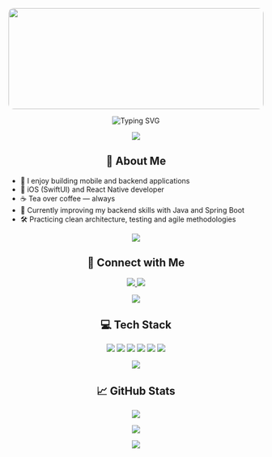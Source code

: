 <p align="center">
  <img src="https://images.steamusercontent.com/ugc/876378397869131047/C55C893DB8AB389A0165B6693AAFA661838E86FE/?imw=5000&imh=5000&ima=fit&impolicy=Letterbox&imcolor=%23000000&letterbox=false" width="100%" height=200px style="border-radius: 10px;" />
</p>

<p align="center">
  <img src="https://readme-typing-svg.herokuapp.com?font=Fira+Code&weight=500&size=28&pause=1000&center=true&vCenter=true&color=82AFC1&width=1000&lines=Hi+There!+%F0%9F%91%8B;I'm+Andrea+Garcia;Mobile+Developer+(iOS+%26+React+Native);Backend+Developer+with+Java+and+Spring+Boot;Let's+build+something+awesome+together!" alt="Typing SVG" />
</p>

<p align="center">
  <img src="https://img.shields.io/badge/-════════════════════════════════════════════════════════════════════════════════════════════════════════════════════════════════-7aa2f7?style=flat-square" />
</p>

<h2 align="center">🍵 About Me</h2>

- 🧋 I enjoy building mobile and backend applications  
- 📱 iOS (SwiftUI) and React Native developer  
- ☕ Tea over coffee — always  
- 🌱 Currently improving my backend skills with Java and Spring Boot  
- 🛠️ Practicing clean architecture, testing and agile methodologies  

<p align="center">
  <img src="https://img.shields.io/badge/-════════════════════════════════════════════════════════════════════════════════════════════════════════════════════════════════-ff4499?style=flat-square" />
</p>

<h2 align="center">🔗 Connect with Me</h2>

<p align="center">
  <a href="https://www.linkedin.com/in/andreastefannydev/" target="_blank">
    <img src="https://img.shields.io/badge/LinkedIn-Andrea_Garcia-7DCFFF?style=flat-square&logo=linkedin&logoColor=white" />
  </a>
  <a href="https://andreastephgm.github.io" target="_blank">
    <img src="https://img.shields.io/badge/Portfolio-Visit_My_Site-82AFC1?style=flat-square&logo=vercel&logoColor=white" />
  </a>
</p>
<p align="center">
  <img src="https://img.shields.io/badge/-════════════════════════════════════════════════════════════════════════════════════════════════════════════════════════════════-7DCFFF?style=flat-square" />
</p>

<h2 align="center">💻 Tech Stack</h2>

<p align="center">
  <img src="https://img.shields.io/badge/SwiftUI-%23FA7343?style=flat-square&logo=swift&logoColor=white" />
  <img src="https://img.shields.io/badge/React_Native-%2320232a?style=flat-square&logo=react&logoColor=61DAFB" />
  <img src="https://img.shields.io/badge/Java-%23ED8B00?style=flat-square&logo=java&logoColor=white" />
  <img src="https://img.shields.io/badge/Spring_Boot-%236DB33F?style=flat-square&logo=spring-boot&logoColor=white" />
  <img src="https://img.shields.io/badge/MySQL-%2300f?style=flat-square&logo=mysql&logoColor=white" />
  <img src="https://img.shields.io/badge/Docker-%232496ED?style=flat-square&logo=docker&logoColor=white" />
</p>

<p align="center">
  <img src="https://img.shields.io/badge/-════════════════════════════════════════════════════════════════════════════════════════════════════════════════════════════════-82AFC1?style=flat-square" />
</p>

<h2 align="center">📈 GitHub Stats</h2>

<p align="center">
  <img src="https://github-readme-stats.vercel.app/api?username=Andreastephgm&show_icons=true&theme=tokyonight&hide=prs" />
</p>

<p align="center">
  <img src="https://github-readme-streak-stats.herokuapp.com?user=Andreastephgm&theme=tokyonight" />
</p>

<p align="center">
  <img src="https://img.shields.io/badge/-════════════════════════════════════════════════════════════════════════════════════════════════════════════════════════════════-9D7CD8?style=flat-square" />
</p>





